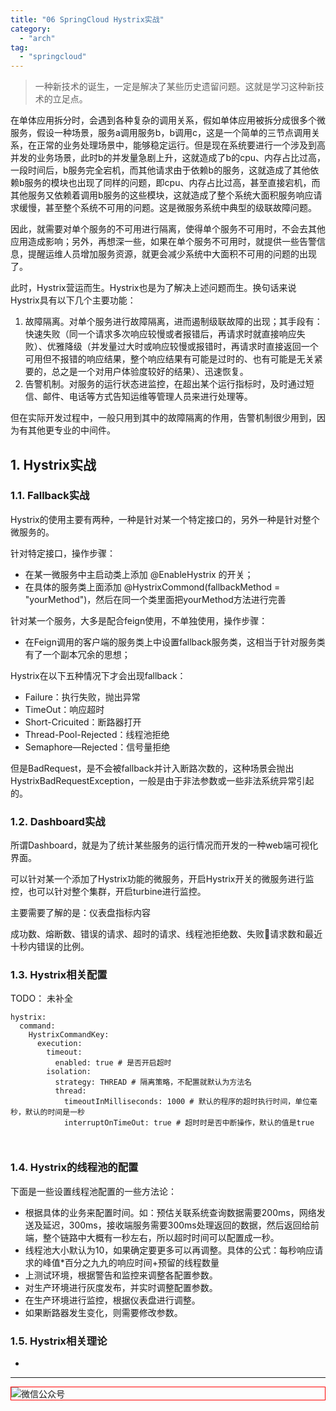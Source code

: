 ```yaml
---
title: "06 SpringCloud Hystrix实战"
category:
  - "arch"
tag:
  - "springcloud"
---
```



> 一种新技术的诞生，一定是解决了某些历史遗留问题。这就是学习这种新技术的立足点。

在单体应用拆分时，会遇到各种复杂的调用关系，假如单体应用被拆分成很多个微服务，假设一种场景，服务a调用服务b，b调用c，这是一个简单的三节点调用关系，在正常的业务处理场景中，能够稳定运行。但是现在系统要进行一个涉及到高并发的业务场景，此时b的并发量急剧上升，这就造成了b的cpu、内存占比过高，一段时间后，b服务完全宕机，而其他请求由于依赖b的服务，这就造成了其他依赖b服务的模块也出现了同样的问题，即cpu、内存占比过高，甚至直接宕机，而其他服务又依赖着调用b服务的这些模块，这就造成了整个系统大面积服务响应请求缓慢，甚至整个系统不可用的问题。这是微服务系统中典型的级联故障问题。

因此，就需要对单个服务的不可用进行隔离，使得单个服务不可用时，不会去其他应用造成影响；另外，再想深一些，如果在单个服务不可用时，就提供一些告警信息，提醒运维人员增加服务资源，就更会减少系统中大面积不可用的问题的出现了。

此时，Hystrix营运而生。Hystrix也是为了解决上述问题而生。换句话来说Hystrix具有以下几个主要功能：

1. 故障隔离。对单个服务进行故障隔离，进而遏制级联故障的出现；其手段有：快速失败（同一个请求多次响应较慢或者报错后，再请求时就直接响应失败）、优雅降级（并发量过大时或响应较慢或报错时，再请求时直接返回一个可用但不报错的响应结果，整个响应结果有可能是过时的、也有可能是无关紧要的，总之是一个对用户体验度较好的结果）、迅速恢复。
2. 告警机制。对服务的运行状态进监控，在超出某个运行指标时，及时通过短信、邮件、电话等方式告知运维等管理人员来进行处理等。

但在实际开发过程中，一般只用到其中的故障隔离的作用，告警机制很少用到，因为有其他更专业的中间件。

## 1. Hystrix实战

### 1.1. Fallback实战

Hystrix的使用主要有两种，一种是针对某一个特定接口的，另外一种是针对整个微服务的。

针对特定接口，操作步骤：

- 在某一微服务中主启动类上添加 @EnableHystrix 的开关；
- 在具体的服务类上面添加 @HystrixCommond(fallbackMethod = "yourMethod")，然后在同一个类里面把yourMethod方法进行完善

针对某一个服务，大多是配合feign使用，不单独使用，操作步骤：

- 在Feign调用的客户端的服务类上中设置fallback服务类，这相当于针对服务类有了一个副本冗余的思想；

Hystrix在以下五种情况下才会出现fallback：

- Failure：执行失败，抛出异常
- TimeOut：响应超时
- Short-Cricuited：断路器打开
- Thread-Pool-Rejected：线程池拒绝
- Semaphore—Rejected：信号量拒绝

但是BadRequest，是不会被fallback并计入断路次数的，这种场景会抛出HystrixBadRequestException，一般是由于非法参数或一些非法系统异常引起的。

### 1.2. Dashboard实战

所谓Dashboard，就是为了统计某些服务的运行情况而开发的一种web端可视化界面。

可以针对某一个添加了Hystrix功能的微服务，开启Hystrix开关的微服务进行监控，也可以针对整个集群，开启turbine进行监控。

主要需要了解的是：仪表盘指标内容

成功数、熔断数、错误的请求、超时的请求、线程池拒绝数、失败请求数和最近十秒内错误的比例。

### 1.3. Hystrix相关配置

TODO： 未补全

```
hystrix:
  command:
    HystrixCommandKey:
      execution:
        timeout:
          enabled: true # 是否开启超时
        isolation:
          strategy: THREAD # 隔离策略，不配置就默认为方法名
          thread:
            timeoutInMilliseconds: 1000 # 默认的程序的超时执行时间，单位毫秒，默认的时间是一秒
            interruptOnTimeOut: true # 超时时是否中断操作，默认的值是true



```

### 1.4. Hystrix的线程池的配置

下面是一些设置线程池配置的一些方法论：

- 根据具体的业务来配置时间。如：预估关联系统查询数据需要200ms，网络发送及延迟，300ms，接收端服务需要300ms处理返回的数据，然后返回给前端，整个链路中大概有一秒左右，所以超时时间可以配置成一秒。
- 线程池大小默认为10，如果确定要更多可以再调整。具体的公式：每秒响应请求的峰值*百分之九九的响应时间+预留的线程数量
- 上测试环境，根据警告和监控来调整各配置参数。
- 对生产环境进行灰度发布，并实时调整配置参数。
- 在生产环境进行监控，根据仪表盘进行调整。
- 如果断路器发生变化，则需要修改参数。



### 1.5. Hystrix相关理论






















-
---

<img style="border:1px red solid; display:block; margin:0 auto;" :src="$withBase('/qrcode.jpg')" alt="微信公众号" />

